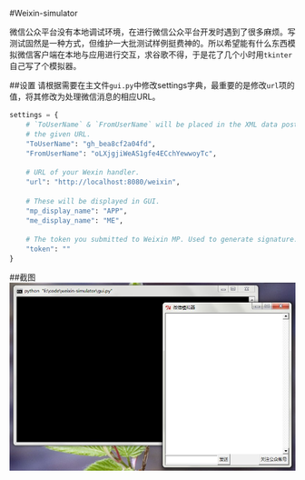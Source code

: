 #Weixin-simulator

微信公众平台没有本地调试环境，在进行微信公众平台开发时遇到了很多麻烦。写测试固然是一种方式，但维护一大批测试样例挺费神的。所以希望能有什么东西模拟微信客户端在本地与应用进行交互，求谷歌不得，于是花了几个小时用`tkinter`自己写了个模拟器。


##设置
请根据需要在主文件`gui.py`中修改settings字典，最重要的是修改`url`项的值，将其修改为处理微信消息的相应URL。
```python
settings = {
    # `ToUserName` & `FromUserName` will be placed in the XML data posted to
    # the given URL.
    "ToUserName": "gh_bea8cf2a04fd",
    "FromUserName": "oLXjgjiWeAS1gfe4ECchYewwoyTc",

    # URL of your Wexin handler.
    "url": "http://localhost:8080/weixin",

    # These will be displayed in GUI.
    "mp_display_name": "APP",
    "me_display_name": "ME",

    # The token you submitted to Weixin MP. Used to generate signature.
    "token": ""
}
```

##截图
![Simulator GUI Screenshot](/gui.jpg)
